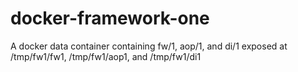docker-framework-one
====================

A docker data container containing fw/1, aop/1, and di/1 exposed at /tmp/fw1/fw1, /tmp/fw1/aop1, and /tmp/fw1/di1
